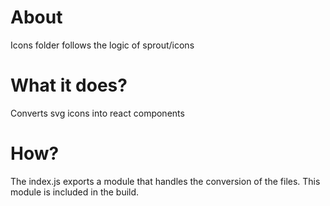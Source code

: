 # About

Icons folder follows the logic of sprout/icons

# What it does?

Converts svg icons into react components

# How?

The index.js exports a module that handles the conversion of the files. This module is included in the build.
